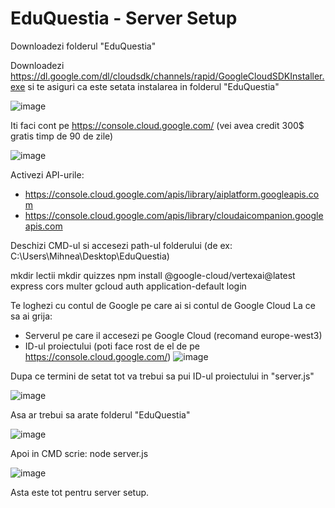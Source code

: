 # EduQuestia - Server Setup

Downloadezi folderul "EduQuestia"

Downloadezi https://dl.google.com/dl/cloudsdk/channels/rapid/GoogleCloudSDKInstaller.exe si te asiguri ca este setata instalarea in folderul "EduQuestia"

![image](https://github.com/user-attachments/assets/61182a9b-32bf-4bc3-b46e-33d2e4cda893)


Iti faci cont pe https://console.cloud.google.com/ (vei avea credit 300$ gratis timp de 90 de zile)

![image](https://github.com/user-attachments/assets/e3d85021-0b62-45b6-b813-e88d3ae3300c)


Activezi API-urile:
 - https://console.cloud.google.com/apis/library/aiplatform.googleapis.com 
 - https://console.cloud.google.com/apis/library/cloudaicompanion.googleapis.com

Deschizi CMD-ul si accesezi path-ul folderului (de ex: C:\Users\Mihnea\Desktop\EduQuestia)

mkdir lectii
mkdir quizzes
npm install @google-cloud/vertexai@latest express cors multer
gcloud auth application-default login

Te loghezi cu contul de Google pe care ai si contul de Google Cloud
La ce sa ai grija:
- Serverul pe care il accesezi pe Google Cloud (recomand europe-west3)
- ID-ul proiectului (poti face rost de el de pe https://console.cloud.google.com/)
![image](https://github.com/user-attachments/assets/6ae3a591-076d-4d3a-8be0-bfb7d5fdbbe9)

Dupa ce termini de setat tot va trebui sa pui ID-ul proiectului in "server.js"

![image](https://github.com/user-attachments/assets/3ee555a7-f133-472d-90bb-db0482eaad52)

Asa ar trebui sa arate folderul "EduQuestia"

![image](https://github.com/user-attachments/assets/994f864f-b844-4010-a394-2f32324259bd)

Apoi in CMD scrie: node server.js

![image](https://github.com/user-attachments/assets/53dcbc7f-511a-4932-b68e-4f64b2520ce9)

Asta este tot pentru server setup.
